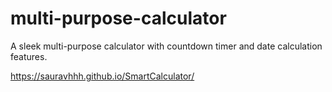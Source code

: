 # multi-purpose-calculator
A sleek multi-purpose calculator with countdown timer and date calculation features.

https://sauravhhh.github.io/SmartCalculator/
